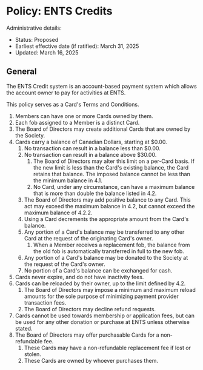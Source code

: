 # Policy: ENTS Credits

Administrative details:

* Status: Proposed
* Earliest effective date (if ratified): March 31, 2025
* Updated: March 16, 2025

## General

The ENTS Credit system is an account-based payment system which allows the account owner to pay for activities at ENTS.

This policy serves as a Card's Terms and Conditions.

1. Members can have one or more Cards owned by them.
2. Each fob assigned to a Member is a distinct Card.
3. The Board of Directors may create additional Cards that are owned by the Society.
4. Cards carry a balance of Canadian Dollars, starting at $0.00.
   1. No transaction can result in a balance less than $0.00.
   2. No transaction can result in a balance above $30.00.
      1. The Board of Directors may alter this limit on a per-Card basis. If the new limit is less than the Card's existing balance, the Card retains that balance. The imposed balance cannot be less than the minimum balance in 4.1.
      2. No Card, under any circumstance, can have a maximum balance that is more than double the balance listed in 4.2.
   3. The Board of Directors may add positive balance to any Card. This act may exceed the maximum balance in 4.2, but cannot exceed the maximum balance of 4.2.2.
   4. Using a Card decrements the appropriate amount from the Card's balance.
   5. Any portion of a Card's balance may be transferred to any other Card at the request of the originating Card's owner.
      1. When a Member receives a replacement fob, the balance from the old fob is automatically transferred in full to the new fob.
   6. Any portion of a Card's balance may be donated to the Society at the request of the Card's owner.
   7. No portion of a Card's balance can be exchanged for cash.
5. Cards never expire, and do not have inactivity fees.
6. Cards can be reloaded by their owner, up to the limit defined by 4.2.
   1. The Board of Directors may impose a minimum and maximum reload amounts for the sole purpose of minimizing payment provider transaction fees.
   2. The Board of Directors may decline refund requests.
7. Cards cannot be used towards membership or application fees, but can be used for any other donation or purchase at ENTS unless otherwise stated.
8. The Board of Directors may offer purchasable Cards for a non-refundable fee.
   1. These Cards may have a non-refundable replacement fee if lost or stolen.
   2. These Cards are owned by whoever purchases them.

